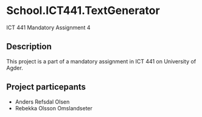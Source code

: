 # School.ICT441.TextGenerator
ICT 441 Mandatory Assignment 4

## Description
This project is a part of a mandatory assignment in ICT 441 on University of Agder.

## Project particepants
* Anders Refsdal Olsen
* Rebekka Olsson Omslandseter
